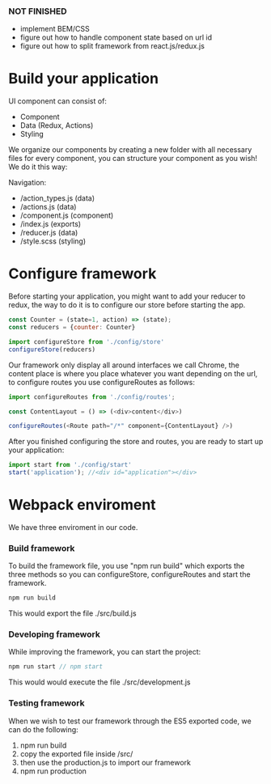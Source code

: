 ### NOT FINISHED
* implement BEM/CSS
* figure out how to handle component state based on url id
* figure out how to split framework from react.js/redux.js

# Build your application

UI component can consist of:
  - Component
  - Data (Redux, Actions)
  - Styling

We organize our components by creating a new folder with all necessary files for every component, you can structure your component as you wish! We do it this way:

Navigation:
- /action_types.js (data)
- /actions.js (data)
- /component.js (component)
- /index.js (exports)
- /reducer.js (data)
- /style.scss (styling)

# Configure framework

Before starting your application, you might want to add your reducer to redux, the way to do it is to configure our store before starting the app.

```javascript
const Counter = (state=1, action) => (state);
const reducers = {counter: Counter}

import configureStore from './config/store'
configureStore(reducers)
```

Our framework only display all around interfaces we call Chrome, the content place is where you place whatever you want depending on the url, to configure routes you use configureRoutes as follows:

```javascript
import configureRoutes from './config/routes';

const ContentLayout = () => (<div>content</div>)

configureRoutes(<Route path="/*" component={ContentLayout} />)
```

After you finished configuring the store and routes, you are ready to start up your application:

```javascript
import start from './config/start'
start('application'); //<div id="application"></div>
```

# Webpack enviroment

We have three enviroment in our code.

### Build framework

To build the framework file, you use "npm run build" which exports the three methods so you can configureStore, configureRoutes and start the framework.

```javascript
npm run build
```

This would export the file ./src/build.js

### Developing framework

While improving the framework, you can start the project:

```javascript
npm run start // npm start
```

This would would execute the file ./src/development.js

### Testing framework

When we wish to test our framework through the ES5 exported code, we can do the following:

1. npm run build
2. copy the exported file inside /src/
3. then use the production.js to import our framework
4. npm run production

